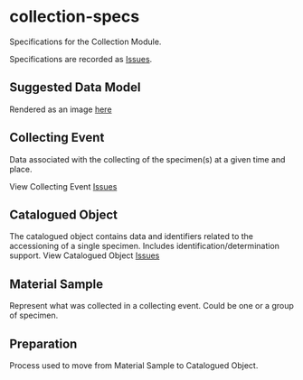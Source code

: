 # collection-specs
Specifications for the Collection Module.

Specifications are recorded as [Issues](https://github.com/DINA-Web/collection-specs/issues).

## Suggested Data Model
Rendered as an image [here](https://github.com/DINA-Web/collection-specs/blob/master/documentation/collectionDataModel.png)

## Collecting Event
Data associated with the collecting of the specimen(s) at a given time and place.

View Collecting Event [Issues](https://github.com/DINA-Web/collection-specs/issues?q=is%3Aissue+is%3Aopen+label%3A%22Collecting+Event%22)

## Catalogued Object
The catalogued object contains data and identifiers related to the accessioning of a single specimen. Includes identification/determination support.
View Catalogued Object [Issues](https://github.com/DINA-Web/collection-specs/issues?q=is%3Aissue+is%3Aopen+label%3A%22Catalogued+Object%22)

## Material Sample
Represent what was collected in a collecting event. Could be one or a group of specimen.

## Preparation
Process used to move from Material Sample to Catalogued Object.
